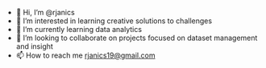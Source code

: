 - 👋 Hi, I’m @rjanics
- 👀 I’m interested in learning creative solutions to challenges
- 🌱 I’m currently learning data analytics
- 💞️ I’m looking to collaborate on projects focused on dataset management and insight
- 📫 How to reach me rjanics19@gmail.com

<!---
rjanics/rjanics is a ✨ special ✨ repository because its `README.md` (this file) appears on your GitHub profile.
You can click the Preview link to take a look at your changes.
--->
